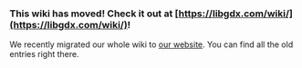 ### This wiki has moved! Check it out at [https://libgdx.com/wiki/](https://libgdx.com/wiki/)!

We recently migrated our whole wiki to [our website](https://libgdx.com/wiki/). You can find all the old entries right there.